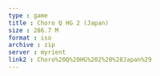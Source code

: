 ```yaml
---
type : game
title : Choro Q HG 2 (Japan)
size : 286.7 M
format : iso
archive : zip
server : myrient
link2 : Choro%20Q%20HG%202%20%28Japan%29
---
```

